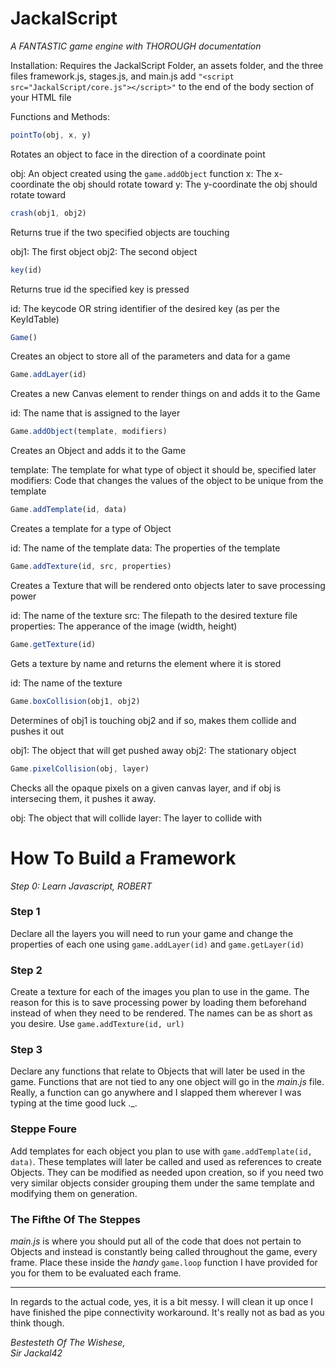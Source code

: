 # JackalScript
<i>A FANTASTIC game engine with THOROUGH documentation</i>

Installation:
  Requires the JackalScript Folder, an assets folder, and the three files framework.js, stages.js, and main.js
  add `"<script src="JackalScript/core.js"></script>"` to the end of the body section of your HTML file
  
 
Functions and Methods:
 
 
 
```js
pointTo(obj, x, y)
```
 Rotates an object to face in the direction of a coordinate point
 
 
  obj: An object created using the `game.addObject` function
  x: The x-coordinate the obj should rotate toward
  y: The y-coordinate the obj should rotate toward

```js
crash(obj1, obj2)
```
Returns true if the two specified objects are touching

  obj1: The first object
  obj2: The second object
 
 
 
```js
key(id)
```
Returns true id the specified key is pressed

  id: The keycode OR string identifier of the desired key (as per the KeyIdTable)
  
  
  
  
```js
Game()
```
Creates an object to store all of the parameters and data for a game




```js
Game.addLayer(id)
```
Creates a new Canvas element to render things on and adds it to the Game

  id: The name that is assigned to the layer
 
 
 
 
```js
Game.addObject(template, modifiers)
```
Creates an Object and adds it to the Game

  template: The template for what type of object it should be, specified later
  modifiers: Code that changes the values of the object to be unique from the template
 
 


```js
Game.addTemplate(id, data)
```
Creates a template for a type of Object

  id: The name of the template
  data: The properties of the template
 
 
 
 
```js
Game.addTexture(id, src, properties)
```
Creates a Texture that will be rendered onto objects later to save processing power

  id: The name of the texture
  src: The filepath to the desired texture file
  properties: The apperance of the image (width, height)
 
 
 

```js
Game.getTexture(id)
```
Gets a texture by name and returns the element where it is stored

  id: The name of the texture
 
 
 
 
```js
Game.boxCollision(obj1, obj2)
```
Determines of obj1 is touching obj2 and if so, makes them collide and pushes it out

  obj1: The object that will get pushed away
  obj2: The stationary object
 
 
 
 
```js
Game.pixelCollision(obj, layer)
```
Checks all the opaque pixels on a given canvas layer, and if obj is intersecing them, it pushes it away.

  obj: The object that will collide
  layer: The layer to collide with

# How To Build a Framework
<i>Step 0: Learn Javascript, ROBERT</i>

<h3>Step 1</h3>
Declare all the layers you will need to run your game and change the properties of each one using <code>game.addLayer(id)</code> and <code>game.getLayer(id)</code>

<h3>Step 2</h3>
Create a texture for each of the images you plan to use in the game. The reason for this is to save processing power by loading them beforehand instead of when they need to be rendered. The names can be as short as you desire. Use <code>game.addTexture(id, url)</code>

<h3>Step 3</h3>
Declare any functions that relate to Objects that will later be used in the game. Functions that are not tied to any one object will go in the <i>main.js</i> file. Really, a function can go anywhere and I slapped them wherever I was typing at the time good luck ._.

<h3>Steppe Foure</h3>
Add templates for each object you plan to use with <code>game.addTemplate(id, data)</code>. These templates will later be called and used as references to create Objects. They can be modified as needed upon creation, so if you need two very similar objects consider grouping them under the same template and modifying them on generation.
  
<h3>The Fifthe Of The Steppes</h3>
<i>main.js</i> is where you should put all of the code that does not pertain to Objects and instead is constantly being called throughout the game, every frame. Place these inside the <i>handy</i> <code>game.loop</code> function I have provided for you for them to be evaluated each frame.
  
<hr>
  
In regards to the actual code, yes, it is a bit messy. I will clean it up once I have finished the pipe connectivity workaround. It's really not as bad as you think though.
  
<i>Bestesteth Of The Wishese,<br>
  Sir Jackal42</i>
